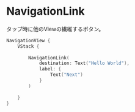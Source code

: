 # NavigationLink

タップ時に他のViewの繊維するボタン。

```Swift
NavigationView {
    VStack {
        
        NavigationLink(
            destination: Text("Hello World"),
            label: {
                Text("Next")
            }
        )
        
    }
}
```